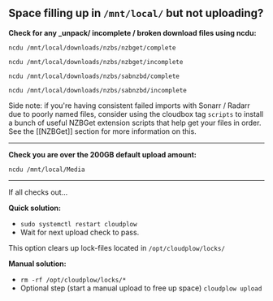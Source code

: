 ## Space filling up in `/mnt/local/` but not uploading?

**Check for any _unpack/ incomplete / broken download files using ncdu:**

`ncdu /mnt/local/downloads/nzbs/nzbget/complete` 

`ncdu /mnt/local/downloads/nzbs/nzbget/incomplete`

`ncdu /mnt/local/downloads/nzbs/sabnzbd/complete` 

`ncdu /mnt/local/downloads/nzbs/sabnzbd/incomplete`

Side note: if you're having consistent failed imports with Sonarr / Radarr due to poorly named files, consider using the cloudbox tag `scripts` to install a bunch of useful NZBGet extension scripts that help get your files in order. See the [[NZBGet]] section for more information on this.
***

**Check you are over the 200GB default upload amount:**

`ncdu /mnt/local/Media`
***

If all checks out...

**Quick solution:**
* `sudo systemctl restart cloudplow`
* Wait for next upload check to pass.

This option clears up lock-files located in `/opt/cloudplow/locks/`

**Manual solution:**
* `rm -rf /opt/cloudplow/locks/*`
* Optional step (start a manual upload to free up space) `cloudplow upload`
